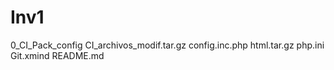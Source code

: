 # Inv1
0_CI_Pack_config
CI_archivos_modif.tar.gz
config.inc.php
html.tar.gz
php.ini
Git.xmind
README.md
